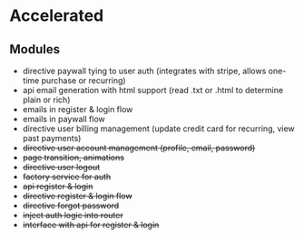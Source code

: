 
# Accelerated

## Modules
- directive paywall tying to user auth (integrates with stripe, allows one-time purchase or recurring)
- api email generation with html support (read .txt or .html to determine plain or rich)
- emails in register & login flow
- emails in paywall flow
- directive user billing management (update credit card for recurring, view past payments)
- ~~directive user account management (profile, email, password)~~
- ~~page transition, animations~~
- ~~directive user logout~~
- ~~factory service for auth~~
- ~~api register & login~~
- ~~directive register & login flow~~
- ~~directive forgot password~~
- ~~inject auth logic into router~~
- ~~interface with api for register & login~~

